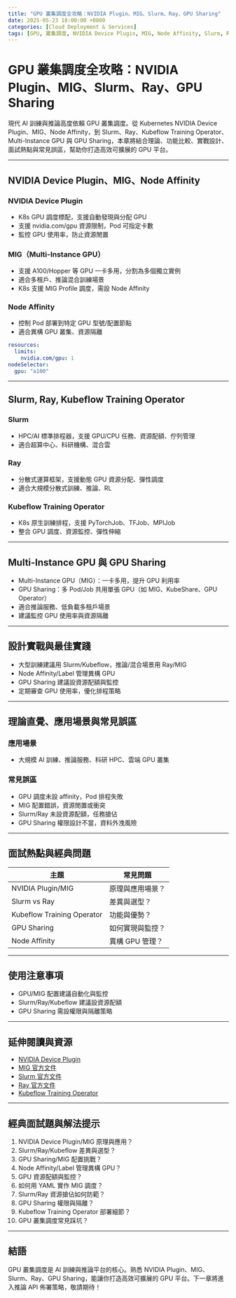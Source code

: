 ```yaml
---
title: "GPU 叢集調度全攻略：NVIDIA Plugin、MIG、Slurm、Ray、GPU Sharing"
date: 2025-05-23 18:00:00 +0800
categories: [Cloud Deployment & Services]
tags: [GPU, 叢集調度, NVIDIA Device Plugin, MIG, Node Affinity, Slurm, Ray, Kubeflow, GPU Sharing, Multi-Instance GPU]
---
```


# GPU 叢集調度全攻略：NVIDIA Plugin、MIG、Slurm、Ray、GPU Sharing

現代 AI 訓練與推論高度依賴 GPU 叢集調度。從 Kubernetes NVIDIA Device Plugin、MIG、Node Affinity，到 Slurm、Ray、Kubeflow Training Operator、Multi-Instance GPU 與 GPU Sharing，本章將結合理論、功能比較、實戰設計、面試熱點與常見誤區，幫助你打造高效可擴展的 GPU 平台。

---

## NVIDIA Device Plugin、MIG、Node Affinity

### NVIDIA Device Plugin

- K8s GPU 調度標配，支援自動發現與分配 GPU
- 支援 nvidia.com/gpu 資源限制，Pod 可指定卡數
- 監控 GPU 使用率，防止資源閒置

### MIG（Multi-Instance GPU）

- 支援 A100/Hopper 等 GPU 一卡多用，分割為多個獨立實例
- 適合多租戶、推論混合訓練場景
- K8s 支援 MIG Profile 調度，需設 Node Affinity

### Node Affinity

- 控制 Pod 部署到特定 GPU 型號/配置節點
- 適合異構 GPU 叢集、資源隔離

```yaml
resources:
  limits:
    nvidia.com/gpu: 1
nodeSelector:
  gpu: "a100"
```

---

## Slurm, Ray, Kubeflow Training Operator

### Slurm

- HPC/AI 標準排程器，支援 GPU/CPU 任務、資源配額、佇列管理
- 適合超算中心、科研機構、混合雲

### Ray

- 分散式運算框架，支援動態 GPU 資源分配、彈性調度
- 適合大規模分散式訓練、推論、RL

### Kubeflow Training Operator

- K8s 原生訓練排程，支援 PyTorchJob、TFJob、MPIJob
- 整合 GPU 調度、資源監控、彈性伸縮

---

## Multi-Instance GPU 與 GPU Sharing

- Multi-Instance GPU（MIG）：一卡多用，提升 GPU 利用率
- GPU Sharing：多 Pod/Job 共用單張 GPU（如 MIG、KubeShare、GPU Operator）
- 適合推論服務、低負載多租戶場景
- 建議監控 GPU 使用率與資源隔離

---

## 設計實戰與最佳實踐

- 大型訓練建議用 Slurm/Kubeflow，推論/混合場景用 Ray/MIG
- Node Affinity/Label 管理異構 GPU
- GPU Sharing 建議設資源配額與監控
- 定期審查 GPU 使用率，優化排程策略

---

## 理論直覺、應用場景與常見誤區

### 應用場景

- 大規模 AI 訓練、推論服務、科研 HPC、雲端 GPU 叢集

### 常見誤區

- GPU 調度未設 affinity，Pod 排程失敗
- MIG 配置錯誤，資源閒置或衝突
- Slurm/Ray 未設資源配額，任務搶佔
- GPU Sharing 權限設計不當，資料外洩風險

---

## 面試熱點與經典問題

| 主題                       | 常見問題         |
| -------------------------- | ---------------- |
| NVIDIA Plugin/MIG          | 原理與應用場景？ |
| Slurm vs Ray               | 差異與選型？     |
| Kubeflow Training Operator | 功能與優勢？     |
| GPU Sharing                | 如何實現與監控？ |
| Node Affinity              | 異構 GPU 管理？  |

---

## 使用注意事項

* GPU/MIG 配置建議自動化與監控
* Slurm/Ray/Kubeflow 建議設資源配額
* GPU Sharing 需設權限與隔離策略

---

## 延伸閱讀與資源

* [NVIDIA Device Plugin](https://github.com/NVIDIA/k8s-device-plugin)
* [MIG 官方文件](https://docs.nvidia.com/datacenter/tesla/mig-user-guide/)
* [Slurm 官方文件](https://slurm.schedmd.com/documentation.html)
* [Ray 官方文件](https://docs.ray.io/en/latest/)
* [Kubeflow Training Operator](https://www.kubeflow.org/docs/components/training/)

---

## 經典面試題與解法提示

1. NVIDIA Device Plugin/MIG 原理與應用？
2. Slurm/Ray/Kubeflow 差異與選型？
3. GPU Sharing/MIG 配置挑戰？
4. Node Affinity/Label 管理異構 GPU？
5. GPU 資源配額與監控？
6. 如何用 YAML 實作 MIG 調度？
7. Slurm/Ray 資源搶佔如何防範？
8. GPU Sharing 權限與隔離？
9. Kubeflow Training Operator 部署細節？
10. GPU 叢集調度常見踩坑？

---

## 結語

GPU 叢集調度是 AI 訓練與推論平台的核心。熟悉 NVIDIA Plugin、MIG、Slurm、Ray、GPU Sharing，能讓你打造高效可擴展的 GPU 平台。下一章將進入推論 API 佈署策略，敬請期待！
